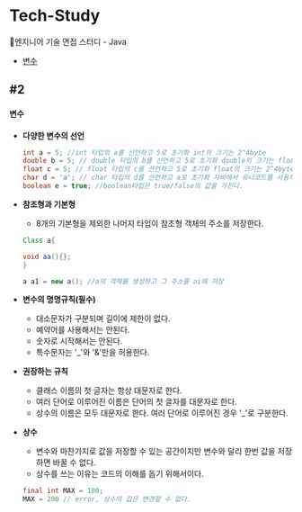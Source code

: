 # Tech-Study
📂엔지니어 기술 면접 스터디 - Java
- [변수](#2)

 ## #2
#### 변수

- **다양한 변수의 선언** 
  ```Java
  int a = 5; //int 타입의 a를 선언하고 5로 초기화 int의 크기는 2^4byte
  double b = 5; // double 타입의 b를 선언하고 5로 초기화 double의 크기는 float의 2배인 2^8byte
  float c = 5; // float 타입의 c를 선언하고 5로 초기화 float의 크기는 2^4byte, 부동소수점 표현가능
  char d = 'a'; // char 타입의 d를 선언하고 a로 초기화 자바에서 유니코드를 사용하기 떄문에 2byte
  boolean e = true; //boolean타입은 true/false의 값을 가진다.
  ```

- **참조형과 기본형**
  - 8개의 기본형을 제외한 나머지 타입이 참조형 객체의 주소를 저장한다.
  ```Java
  Class a{
  
  void aa(){};
  }
  
  a a1 = new a(); //a의 객체를 생성하고 그 주소를 ai에 저장
  ```

- **변수의 명명규칙(필수)**
  - 대소문자가 구분되며 길이에 제한이 없다.
  - 예약어를 사용해서는 안된다.
  - 숫자로 시작해서는 안된다.
  - 특수문자는 '_'와 '&'만을 허용한다.

- **권장하는 규칙**
  - 클래스 이름의 첫 글자는 항상 대문자로 한다.
  - 여러 단어로 이루어진 이름은 단어의 첫 글자를 대문자로 한다.
  - 상수의 이름은 모두 대문자로 한다. 여러 단어로 이루어진 경우 '_'로 구분한다.

- **상수**
  - 변수와 마찬가지로 값을 저장할 수 있는 공간이지만 변수와 달리 한번 값을 저장하면 바꿀 수 없다.
  - 상수를 쓰는 이유는 코드의 이해를 돕기 위해서이다.
  ```Java
  final int MAX = 100;
  MAX = 200 // error, 상수의 값은 변경할 수 없다.
  ```
  

